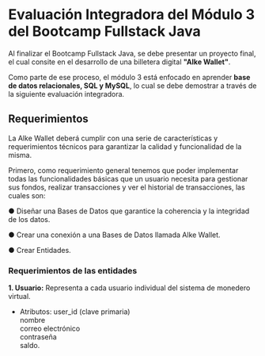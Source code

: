 
# Evaluación Integradora del Módulo 3 del Bootcamp Fullstack Java

Al finalizar el Bootcamp Fullstack Java, se debe presentar un proyecto final, el cual consite en el desarrollo de una billetera digital **"Alke Wallet"**.

Como parte de ese proceso, el módulo 3 está enfocado en aprender **base de datos relacionales, SQL y MySQL**, lo cual se debe demostrar a través de la siguiente evaluación integradora.

## Requerimientos
La Alke Wallet deberá cumplir con una serie de características y requerimientos técnicos para garantizar la calidad y funcionalidad de la
misma.

Primero, como requerimiento general tenemos que poder implementar todas las funcionalidades básicas que un usuario necesita para gestionar sus fondos, realizar transacciones y ver el historial de transacciones, las cuales son:

● Diseñar una Bases de Datos que garantice la coherencia y la integridad de los datos.

● Crear una conexión a una Bases de Datos llamada Alke Wallet.

● Crear Entidades.

### Requerimientos de las entidades
**1. Usuario:** Representa a cada usuario individual del sistema de monedero virtual.
- Atributos:
user_id (clave primaria) <br>
nombre <br>
correo electrónico <br>
contraseña <br>
saldo.
